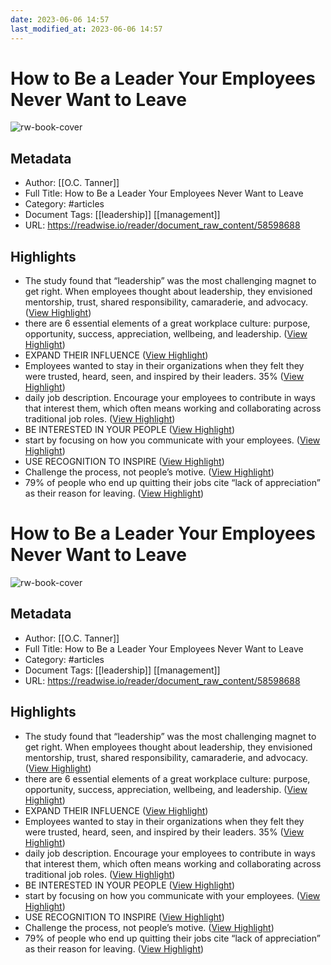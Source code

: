 ```yaml
---
date: 2023-06-06 14:57
last_modified_at: 2023-06-06 14:57
---
```

# How to Be a Leader Your Employees Never Want to Leave

![rw-book-cover](https://readwise-assets.s3.amazonaws.com/static/images/article2.74d541386bbf.png)

## Metadata
- Author: [[O.C. Tanner]]
- Full Title: How to Be a Leader Your Employees Never Want to Leave
- Category: #articles
- Document Tags: [[leadership]] [[management]] 
- URL: https://readwise.io/reader/document_raw_content/58598688

## Highlights
- The study found that “leadership” was the most challenging magnet to get right. When employees thought about leadership, they envisioned mentorship, trust, shared responsibility, camaraderie, and advocacy. ([View Highlight](https://read.readwise.io/read/01h1sjsv76nc1j7vzdxkh0kyq2))
- there are 6 essential elements of a great workplace culture: purpose, opportunity, success, appreciation, wellbeing, and leadership. ([View Highlight](https://read.readwise.io/read/01h1sjs9p5d585ytqr89q24e95))
- EXPAND THEIR INFLUENCE ([View Highlight](https://read.readwise.io/read/01h1smgj9h83hxdgbrbtee1edm))
- Employees wanted to stay in their organizations when they felt they were trusted, heard, seen, and inspired by their leaders.
  35% ([View Highlight](https://read.readwise.io/read/01h1sjx6chcdqck9w864sgdvew))
- daily job description. Encourage your employees
  to contribute in ways that interest them, which
  often means working and collaborating across
  traditional job roles. ([View Highlight](https://read.readwise.io/read/01h1smgrdcmp1xkyv7w8ph59ar))
- BE INTERESTED IN YOUR PEOPLE ([View Highlight](https://read.readwise.io/read/01h1smfg1z6sjwg01xdkfysafn))
- start by focusing on how you communicate
  with your employees. ([View Highlight](https://read.readwise.io/read/01h1smfxzv6madpzge5yrhq74j))
- USE RECOGNITION TO INSPIRE ([View Highlight](https://read.readwise.io/read/01h1smh3p72zv8m52kmcw18ew0))
- Challenge the process, not
  people’s motive. ([View Highlight](https://read.readwise.io/read/01h1smjn4ms5s7q6qycsw7bmjg))
- 79% of people who end up
  quitting their jobs cite “lack of appreciation” as
  their reason for leaving. ([View Highlight](https://read.readwise.io/read/01h1smhdk07dnwjkmrwvqavzph))
# How to Be a Leader Your Employees Never Want to Leave

![rw-book-cover](https://readwise-assets.s3.amazonaws.com/static/images/article2.74d541386bbf.png)

## Metadata
- Author: [[O.C. Tanner]]
- Full Title: How to Be a Leader Your Employees Never Want to Leave
- Category: #articles
- Document Tags: [[leadership]] [[management]] 
- URL: https://readwise.io/reader/document_raw_content/58598688

## Highlights
- The study found that “leadership” was the most challenging magnet to get right. When employees thought about leadership, they envisioned mentorship, trust, shared responsibility, camaraderie, and advocacy. ([View Highlight](https://read.readwise.io/read/01h1sjsv76nc1j7vzdxkh0kyq2))
- there are 6 essential elements of a great workplace culture: purpose, opportunity, success, appreciation, wellbeing, and leadership. ([View Highlight](https://read.readwise.io/read/01h1sjs9p5d585ytqr89q24e95))
- EXPAND THEIR INFLUENCE ([View Highlight](https://read.readwise.io/read/01h1smgj9h83hxdgbrbtee1edm))
- Employees wanted to stay in their organizations when they felt they were trusted, heard, seen, and inspired by their leaders.
  35% ([View Highlight](https://read.readwise.io/read/01h1sjx6chcdqck9w864sgdvew))
- daily job description. Encourage your employees
  to contribute in ways that interest them, which
  often means working and collaborating across
  traditional job roles. ([View Highlight](https://read.readwise.io/read/01h1smgrdcmp1xkyv7w8ph59ar))
- BE INTERESTED IN YOUR PEOPLE ([View Highlight](https://read.readwise.io/read/01h1smfg1z6sjwg01xdkfysafn))
- start by focusing on how you communicate
  with your employees. ([View Highlight](https://read.readwise.io/read/01h1smfxzv6madpzge5yrhq74j))
- USE RECOGNITION TO INSPIRE ([View Highlight](https://read.readwise.io/read/01h1smh3p72zv8m52kmcw18ew0))
- Challenge the process, not
  people’s motive. ([View Highlight](https://read.readwise.io/read/01h1smjn4ms5s7q6qycsw7bmjg))
- 79% of people who end up
  quitting their jobs cite “lack of appreciation” as
  their reason for leaving. ([View Highlight](https://read.readwise.io/read/01h1smhdk07dnwjkmrwvqavzph))
